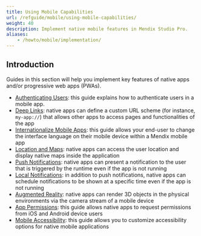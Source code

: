 ```yaml
---
title: Using Mobile Capabilities
url: /refguide/mobile/using-mobile-capabilities/
weight: 40
description: Implement native mobile features in Mendix Studio Pro.
aliases:
    - /howto/mobile/implementation/
---
```


## Introduction

Guides in this section will help you implement key features of native apps and/or progressive web apps (PWAs).

* [Authenticating Users](/refguide/mobile/using-mobile-capabilities/deep-links/): this guide explains how to authenticate users in a mobile app.
* [Deep Links](/refguide/mobile/using-mobile-capabilities/deep-links/): native apps can define a custom URL scheme (for instance, `my-app://`) that allows other apps to access pages and functionalities of the app
* [Internationalize Mobile Apps](/refguide/mobile/using-mobile-capabilities/native-language-change/): this guide allows your end-user to change the interface language on their mobile device within a Mendix mobile app
* [Location and Maps](/refguide/mobile/using-mobile-capabilities/location-and-maps/): native apps can access the user location and display native maps inside the application
* [Push Notifications](/refguide/mobile/using-mobile-capabilities/push-notifications/): native apps can present a notification to the user that is triggered by the runtime even if the app is not running
* [Local Notifications](/refguide/mobile/using-mobile-capabilities/location-and-maps/): in addition to push notifications, native apps can schedule notifications to be shown at a specific time even if the app is not running
* [Augmented Reality](/refguide/mobile/using-mobile-capabilities/augmented-reality/): native apps can render 3D objects in the physical environments via the camera stream of a mobile device
* [App Permissions](/refguide/mobile/using-mobile-capabilities/generic-permission-action/): this guide allows native apps to request permissions from iOS and Android device users
* [Mobile Accessibility](/refguide/mobile/using-mobile-capabilities/mobile-accessibility/): this guide allows you to customize accessibility options for native mobile applications
